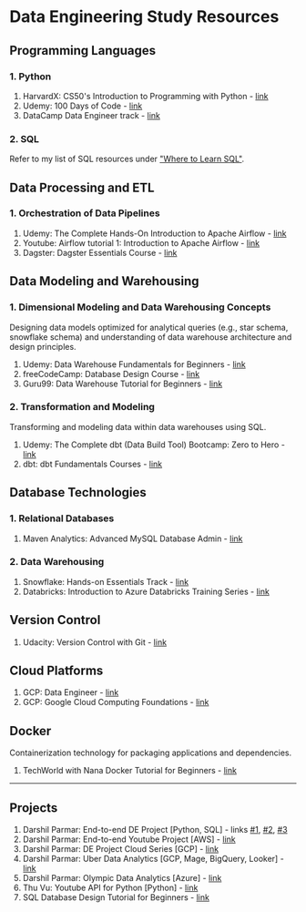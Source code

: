 # Data Engineering Study Resources

## Programming Languages

### 1. Python
1. HarvardX: CS50's Introduction to Programming with Python - [link](https://www.edx.org/learn/python/harvard-university-cs50-s-introduction-to-programming-with-python)
2. Udemy: 100 Days of Code - [link](https://www.udemy.com/course/100-days-of-code)
3. DataCamp Data Engineer track - [link](https://www.datacamp.com/tracks/data-engineer)

### 2. SQL

Refer to my list of SQL resources under ["Where to Learn SQL"](https://github.com/SatthikGhosh/Transition-into-Data-Analytics?tab=readme-ov-file#-where-to-learn-sql).

## Data Processing and ETL

### 1. Orchestration of Data Pipelines
1. Udemy: The Complete Hands-On Introduction to Apache Airflow - [link](https://www.udemy.com/course/the-complete-hands-on-course-to-master-apache-airflow)
2. Youtube: Airflow tutorial 1: Introduction to Apache Airflow - [link](https://www.youtube.com/watch?v=AHMm1wfGuHE)
3. Dagster: Dagster Essentials Course - [link](https://courses.dagster.io/courses/dagster-essentials)
   
## Data Modeling and Warehousing

### 1. Dimensional Modeling and Data Warehousing Concepts

Designing data models optimized for analytical queries (e.g., star schema, snowflake schema) and understanding of data warehouse architecture and design principles.

1. Udemy: Data Warehouse Fundamentals for Beginners - [link](https://www.udemy.com/course/data-warehouse-fundamentals-for-beginners/)
2. freeCodeCamp: Database Design Course - [link](https://www.youtube.com/watch?v=ztHopE5Wnpc)
3. Guru99: Data Warehouse Tutorial for Beginners - [link](https://www.guru99.com/data-warehousing-tutorial.html)

### 2. Transformation and Modeling

Transforming and modeling data within data warehouses using SQL.

1. Udemy: The Complete dbt (Data Build Tool) Bootcamp: Zero to Hero - [link](https://www.udemy.com/course/complete-dbt-data-build-tool-bootcamp-zero-to-hero-learn-dbt)
2. dbt: dbt Fundamentals Courses - [link](https://courses.getdbt.com/collections)

## Database Technologies

### 1. Relational Databases
1. Maven Analytics: Advanced MySQL Database Admin - [link](https://courses.mavenanalytics.io/courses/take/advanced-mysql-dba)

### 2. Data Warehousing
1. Snowflake: Hands-on Essentials Track - [link](https://learn.snowflake.com/en/pages/hands-on-essentials-track/)
2. Databricks: Introduction to Azure Databricks Training Series - [link](https://www.databricks.com/resources/webinar/azure-databricks-free-training-series-track)

## Version Control
1. Udacity: Version Control with Git - [link](https://www.udacity.com/course/version-control-with-git--ud123)

## Cloud Platforms
1. GCP: Data Engineer - [link](https://www.cloudskillsboost.google/paths/16)
2. GCP: Google Cloud Computing Foundations - [link](https://www.cloudskillsboost.google/paths/36)

## Docker

Containerization technology for packaging applications and dependencies.

1. TechWorld with Nana Docker Tutorial for Beginners - [link](https://www.youtube.com/watch?v=3c-iBn73dDE)

***

## Projects

1. Darshil Parmar: End-to-end DE Project [Python, SQL] - links [#1](https://www.youtube.com/watch?v=2xyoz0T47Bs), [#2](https://www.youtube.com/watch?v=K45k-gNNzGo&t=0s), [#3](https://www.youtube.com/watch?v=POjDCe-_G8k&t=426s)
2. Darshil Parmar: End-to-end Youtube Project [AWS] - [link](https://www.youtube.com/watch?v=yZKJFKu49Dk)
3. Darshil Parmar: DE Project Cloud Series [GCP] - [link](https://www.youtube.com/playlist?list=PLBJe2dFI4sgt-9GR2j-rTeKtimE9pfqyt)
4. Darshil Parmar: Uber Data Analytics [GCP, Mage, BigQuery, Looker] - [link](https://www.youtube.com/watch?v=WpQECq5Hx9g)
5. Darshil Parmar: Olympic Data Analytics [Azure] - [link](https://www.youtube.com/watch?v=IaA9YNlg5hM)
6. Thu Vu: Youtube API for Python [Python] - [link](https://www.youtube.com/watch?v=D56_Cx36oGY)
7. SQL Database Design Tutorial for Beginners - [link](https://www.youtube.com/watch?v=MiAl2mQ718s)

   
